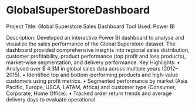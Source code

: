# GlobalSuperStoreDashboard

Project Title: Global Superstore Sales Dashboard
Tool Used: Power BI

Description:
Developed an interactive Power BI dashboard to analyse and visualize the sales performance of the Global Superstore dataset. The dashboard provided comprehensive insights into regional sales distribution, customer profitability, product performance (top profit and loss products), market-wise segmentation, and delivery performance.
Key Highlights:
•	Analysed over $ 4.3M in global sales data across multiple years (2012–2015).
•	Identified top and bottom-performing products and high-value customers using profit metrics.
•	Segmented performance by market (Asia Pacific, Europe, USCA, LATAM, Africa) and customer type (Consumer, Corporate, Home Office).
•	Tracked order return trends and average delivery days to evaluate operational 
